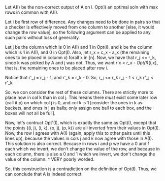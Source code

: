 

Let A(I) be the non-correct output of A on I.
Opt(I) an optimal soln with max rows in common with A(I).

Let i be first row of difference.
Any changes need to be done in pairs so that a checker is effectively moved from one column to another [else, it would change the row value], so the following argument can be applied to any such pairs without loss of generality.

Let j be the column which is 0 in A(I) and 1 in Opt(I), and k be the column which is 1 in A(I), and 0 in Opt(I).
Also, let r_x = c_x - a_x (the remaining ones to be placed in column x) forall x in [n].
Now, we have that r_j <= r_k, since k was picked by A and j was not.
Thus, we want r'_x = r_x - Opt(I)_{i,x}, that is, the remaining ones to be placed after row i.

Notice that r'_j = r_j - 1, and r'_k = r_k - 0. So,
r_j <= r_k
r_j - 1 < r_k
r'_j < r'_k

So, we con consider the rest of these columns.
There are strictly more to place now in col k than in col j.
This means there *must* exist some later row (call it p) on which col j is 0, and col k is 1 [consider the ones in k as buckets, and ones in j as balls; only assign one ball to each box, and the boxes will not all be full].

Now, let's contruct Opt'(I), which is exactly the same as Opt(I), except that the points 
{(i, j), (i, k), (p, j), (p, k)} are all inverted from their values in Opt(I).
Now, the row i agrees with A(I) (again, apply this to other pairs until this lines up), because the values in cols j and k now agree with those in A(I).
This solution is also correct.
Because in rows i and p we have a 0 and 1 each which we invert, we don't change the value of the row, and because in each column, there is also a 0 and 1 which we invert, we don't change the value of the column.
^ VERY poorly worded.

So, this construction is a contradiction on the definition of Opt(I).
Thus, we can conclude that A is indeed correct.